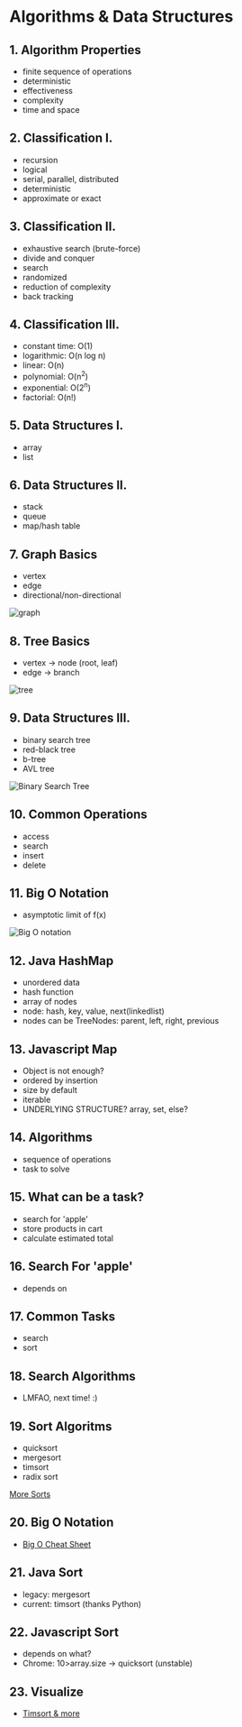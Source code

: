 <style>
  .page-header {
    background-image: none;
  }
</style>

# Algorithms & Data Structures

## 1. Algorithm Properties
- finite sequence of operations
- deterministic
- effectiveness
- complexity
- time and space

## 2. Classification I.
- recursion
- logical
- serial, parallel, distributed
- deterministic
- approximate or exact

## 3. Classification II.
- exhaustive search (brute-force)
- divide and conquer
- search
- randomized
- reduction of complexity
- back tracking

## 4. Classification III.
- constant time: O(1)
- logarithmic: O(n log n)
- linear: O(n)
- polynomial: O(n<sup>2</sup>)
- exponential: O(2<sup>n</sup>)
- factorial: O(n!)

## 5. Data Structures I.
- array
- list

## 6. Data Structures II.
- stack
- queue
- map/hash table

## 7. Graph Basics
- vertex
- edge
- directional/non-directional

![graph](https://media.geeksforgeeks.org/wp-content/cdn-uploads/undirectedgraph.png)

## 8. Tree Basics
- vertex -> node (root, leaf)
- edge -> branch

![tree](https://media.geeksforgeeks.org/wp-content/uploads/20221124153129/Treedatastructure.png)

## 9. Data Structures III.
- binary search tree
- red-black tree
- b-tree
- AVL tree

![Binary Search Tree](https://upload.wikimedia.org/wikipedia/commons/thumb/d/da/Binary_search_tree.svg/1200px-Binary_search_tree.svg.png)

## 10. Common Operations
- access
- search
- insert
- delete

## 11. Big O Notation
- asymptotic limit of f(x)

![Big O notation](https://upload.wikimedia.org/wikipedia/commons/thumb/7/7e/Comparison_computational_complexity.svg/512px-Comparison_computational_complexity.svg.png)

## 12. Java HashMap
- unordered data
- hash function
- array of nodes
- node: hash, key, value, next(linkedlist)
- nodes can be TreeNodes: parent, left, right, previous

## 13. Javascript Map
- Object is not enough?
- ordered by insertion
- size by default
- iterable
- UNDERLYING STRUCTURE? array, set, else?

## 14. Algorithms
- sequence of operations
- task to solve

## 15. What can be a task?
- search for 'apple'
- store products in cart
- calculate estimated total

## 16. Search For 'apple'
- depends on

## 17. Common Tasks
- search
- sort

## 18. Search Algorithms
- LMFAO, next time! :)

## 19. Sort Algoritms
- quicksort
- mergesort
- timsort
- radix sort

[More Sorts](https://en.wikipedia.org/wiki/Sorting_algorithm)

## 20. Big O Notation
- [Big O Cheat Sheet](https://www.bigocheatsheet.com/)

## 21. Java Sort
- legacy: mergesort
- current: timsort (thanks Python)

## 22. Javascript Sort
- depends on what?
- Chrome: 10>array.size -> quicksort (unstable)

## 23. Visualize
- [Timsort & more](https://www.chrislaux.com/)
